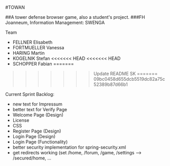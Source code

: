 #TOWAN

##A tower defense browser game, also a student's project.
###FH Joanneum, Information Management: SWENGA

Team
 - FELLNER Elisabeth
 - FORTMUELLER Vanessa
 - HARING Martin
 - KOGELNIK Stefan
<<<<<<< HEAD
<<<<<<< HEAD
 - SCHOPPER Fabian
=======
>>>>>>> Update README SK
=======
>>>>>>> 09bc0458d655dcb5519dc82a75c52389b87d66b1

Current Sprint Backlog:
 - new text for Impressum
 - better text for Verify Page
 - Welcome Page (Design)
 - License
 - CSS
 - Register Page (Design)
 - Login Page (Design)
 - Login Page (Functionality)
 - better security implementation for spring-security.xml
 - get redirects working (set /home, /forum, /game, /settings --> /secured/home, ...
